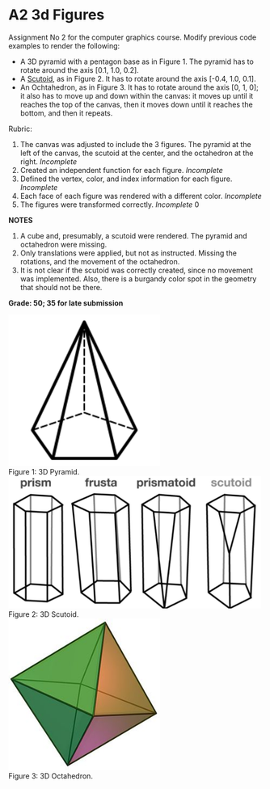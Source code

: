 # A2 3d Figures

Assignment No 2 for the computer graphics course. Modify previous code examples to render the following:

- A 3D pyramid with a pentagon base as in Figure 1. The pyramid has to rotate around the axis [0.1, 1.0, 0.2].
- A [Scutoid](https://en.wikipedia.org/wiki/Scutoid), as in Figure 2. It has to rotate around the axis [-0.4, 1.0, 0.1].
- An Ochtahedron, as in Figure 3. It has to rotate around the axis [0, 1, 0]; it also has to move up and down within the canvas: it moves up until it reaches the top of the canvas, then it moves down until it reaches the bottom, and then it repeats.

Rubric:

1. The canvas was adjusted to include the 3 figures. The pyramid at the left of the canvas, the scutoid at the center, and the octahedron at the right.  *Incomplete* 
2. Created an independent function for each figure. *Incomplete* 
3. Defined the vertex, color, and index information for each figure. *Incomplete* 
4. Each face of each figure was rendered with a different color. *Incomplete* 
5. The figures were transformed correctly. *Incomplete* 0

**NOTES**

1. A cube and, presumably, a scutoid were rendered. The pyramid and octahedron were missing.
2. Only translations were applied, but not as instructed. Missing the rotations, and the movement of the octahedron.
3. It is not clear if the scutoid was correctly created, since no movement was implemented. Also, there is a burgandy color spot in the geometry that should not be there.

**Grade: 50; 35 for late submission**

<img src="Images/Pyramid.png" width="300">
<br/>Figure 1: 3D Pyramid.<br/>

<img src="Images/scutoid.png" width="500">
<br/>Figure 2: 3D Scutoid.<br/>

<img src="Images/Octahedron.jpg" width="300">
<br/>Figure 3: 3D Octahedron.
